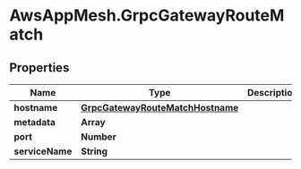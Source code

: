 # AwsAppMesh.GrpcGatewayRouteMatch

## Properties

Name | Type | Description | Notes
------------ | ------------- | ------------- | -------------
**hostname** | [**GrpcGatewayRouteMatchHostname**](GrpcGatewayRouteMatchHostname.md) |  | [optional] 
**metadata** | **Array** |  | [optional] 
**port** | **Number** |  | [optional] 
**serviceName** | **String** |  | [optional] 


